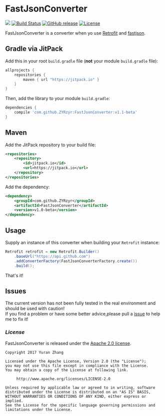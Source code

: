 # FastJsonConverter

[![](https://jitpack.io/v/ZYRzyr/FastJsonConverter.svg)](https://jitpack.io/#ZYRzyr/FastJsonConverter)
[![Build Status](https://travis-ci.org/ZYRzyr/FastJsonConverter.svg?branch=master)](https://travis-ci.org/ZYRzyr/FastJsonConverter)
[![GitHub release](https://img.shields.io/github/release/ZYRzyr/FastJsonConverter.svg)](https://github.com/ZYRzyr/FastJsonConverter/releases)
[![License](https://img.shields.io/badge/license-Apache%202-4EB1BA.svg)](https://www.apache.org/licenses/LICENSE-2.0.html)

FastJsonConverter is a converter when yo use [Retrofit](https://github.com/square/retrofit) and [fastjson](https://github.com/alibaba/fastjson).

## Gradle via JitPack

Add this in your root `build.gradle` file (**not** your module `build.gradle` file):

```gradle
allprojects {
	repositories {
        maven { url "https://jitpack.io" }
    }
}
```

Then, add the library to your module `build.gradle`:

```gradle
dependencies {
    compile 'com.github.ZYRzyr:FastJsonConverter:v1.1-beta'
}
```

## Maven

Add the JitPack repository to your build file:

```xml
<repositories>
    <repository>
        <id>jitpack.io</id>
        <url>https://jitpack.io</url>
    </repository>
</repositories>
```

Add the dependency:

```xml
<dependency>
    <groupId>com.github.ZYRzyr</groupId>
    <artifactId>FastJsonConverter</artifactId>
    <version>v1.0-beta</version>
</dependency>
```

## Usage

Supply an instance of this converter when building your `Retrofit` instance:

```java
Retrofit retrofit = new Retrofit.Builder()
    .baseUrl("https://api.github.com")
    .addConverterFactory(FastJsonConverterFactory.create())
    .build();
```

That's it!

## Issues

The current version has not been fully tested in the real environment and should be used with caution!<br>
If you find a problem or have some better advice,please pull a [issue](https://github.com/ZYRzyr/FastJsonConverter/issues) to help me to fix it!

### *License*

FastJsonConverter is released under the [Apache 2.0 license](LICENSE).

```
Copyright 2017 Yuran Zhang

Licensed under the Apache License, Version 2.0 (the "License");
you may not use this file except in compliance with the License.
You may obtain a copy of the License at following link.

     http://www.apache.org/licenses/LICENSE-2.0

Unless required by applicable law or agreed to in writing, software
distributed under the License is distributed on an "AS IS" BASIS,
WITHOUT WARRANTIES OR CONDITIONS OF ANY KIND, either express or implied.
See the License for the specific language governing permissions and
limitations under the License.
```

